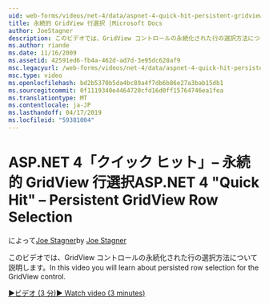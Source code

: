 ```yaml
---
uid: web-forms/videos/net-4/data/aspnet-4-quick-hit-persistent-gridview-row-selection
title: 永続的 GridView 行選択 |Microsoft Docs
author: JoeStagner
description: このビデオでは、GridView コントロールの永続化された行の選択方法について説明します。
ms.author: riande
ms.date: 11/16/2009
ms.assetid: 42591ed6-fb4a-462d-ad7d-3e95dc628af9
msc.legacyurl: /web-forms/videos/net-4/data/aspnet-4-quick-hit-persistent-gridview-row-selection
msc.type: video
ms.openlocfilehash: bd2b5370b5da4bc89a4f7db6b86e27a3bab15db1
ms.sourcegitcommit: 0f1119340e4464720cfd16d0ff15764746ea1fea
ms.translationtype: MT
ms.contentlocale: ja-JP
ms.lasthandoff: 04/17/2019
ms.locfileid: "59381004"
---
```

# <a name="aspnet-4-quick-hit--persistent-gridview-row-selection"></a><span data-ttu-id="59a98-103">ASP.NET 4「クイック ヒット」– 永続的 GridView 行選択</span><span class="sxs-lookup"><span data-stu-id="59a98-103">ASP.NET 4 "Quick Hit" – Persistent GridView Row Selection</span></span>

<span data-ttu-id="59a98-104">によって[Joe Stagner](https://github.com/JoeStagner)</span><span class="sxs-lookup"><span data-stu-id="59a98-104">by [Joe Stagner](https://github.com/JoeStagner)</span></span>

<span data-ttu-id="59a98-105">このビデオでは、GridView コントロールの永続化された行の選択方法について説明します。</span><span class="sxs-lookup"><span data-stu-id="59a98-105">In this video you will learn about persisted row selection for the GridView control.</span></span> 

[<span data-ttu-id="59a98-106">&#9654;ビデオ (3 分)</span><span class="sxs-lookup"><span data-stu-id="59a98-106">&#9654; Watch video (3 minutes)</span></span>](https://channel9.msdn.com/Blogs/ASP-NET-Site-Videos/aspnet-4-quick-hit-persistent-gridview-row-selection)
